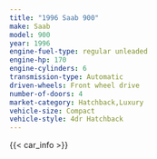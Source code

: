 ```yaml
---
title: "1996 Saab 900"
make: Saab
model: 900
year: 1996
engine-fuel-type: regular unleaded
engine-hp: 170
engine-cylinders: 6
transmission-type: Automatic
driven-wheels: Front wheel drive
number-of-doors: 4
market-category: Hatchback,Luxury
vehicle-size: Compact
vehicle-style: 4dr Hatchback
---
```


{{< car_info >}}
